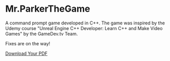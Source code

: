# Mr.ParkerTheGame
A command prompt game developed in C++. The game was inspired by the Udemy course "Unreal Engine C++ Developer: Learn C++ and Make Video Games" by the GameDev.tv Team.

Fixes are on the way!

<a href="/files/name-of-pdf.pdf" download="name-of-pdf">Download Your PDF</a>
